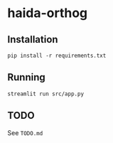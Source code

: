 # haida-orthog

## Installation

```
pip install -r requirements.txt
```

## Running

```
streamlit run src/app.py
```

## TODO

See `TODO.md`